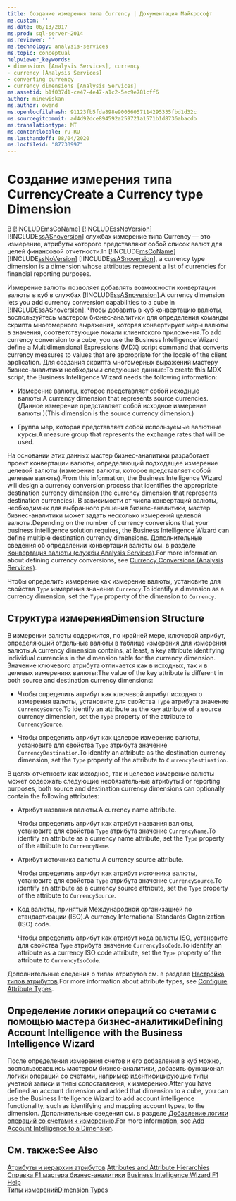 ```yaml
---
title: Создание измерения типа Currency | Документация Майкрософт
ms.custom: ''
ms.date: 06/13/2017
ms.prod: sql-server-2014
ms.reviewer: ''
ms.technology: analysis-services
ms.topic: conceptual
helpviewer_keywords:
- dimensions [Analysis Services], currency
- currency [Analysis Services]
- converting currency
- currency dimensions [Analysis Services]
ms.assetid: b1f037d1-ce47-4e47-a1c2-5ec9e781cff6
author: minewiskan
ms.author: owend
ms.openlocfilehash: 91123fb5fda898e90056057114295335fbd1d32c
ms.sourcegitcommit: ad4d92dce894592a259721a1571b1d8736abacdb
ms.translationtype: MT
ms.contentlocale: ru-RU
ms.lasthandoff: 08/04/2020
ms.locfileid: "87730997"
---
```

# <a name="create-a-currency-type-dimension"></a><span data-ttu-id="e5f30-102">Создание измерения типа Currency</span><span class="sxs-lookup"><span data-stu-id="e5f30-102">Create a Currency type Dimension</span></span>
  <span data-ttu-id="e5f30-103">В [!INCLUDE[msCoName](../../includes/msconame-md.md)] [!INCLUDE[ssNoVersion](../../includes/ssnoversion-md.md)] [!INCLUDE[ssASnoversion](../../includes/ssasnoversion-md.md)] службах измерение типа Currency — это измерение, атрибуты которого представляют собой список валют для целей финансовой отчетности.</span><span class="sxs-lookup"><span data-stu-id="e5f30-103">In [!INCLUDE[msCoName](../../includes/msconame-md.md)] [!INCLUDE[ssNoVersion](../../includes/ssnoversion-md.md)] [!INCLUDE[ssASnoversion](../../includes/ssasnoversion-md.md)], a currency type dimension is a dimension whose attributes represent a list of currencies for financial reporting purposes.</span></span>  
  
 <span data-ttu-id="e5f30-104">Измерение валюты позволяет добавлять возможности конвертации валюты в куб в службах [!INCLUDE[ssASnoversion](../../includes/ssasnoversion-md.md)].</span><span class="sxs-lookup"><span data-stu-id="e5f30-104">A currency dimension lets you add currency conversion capabilities to a cube in [!INCLUDE[ssASnoversion](../../includes/ssasnoversion-md.md)].</span></span> <span data-ttu-id="e5f30-105">Чтобы добавить в куб конвертацию валюты, воспользуйтесь мастером бизнес-аналитики для определения команды скрипта многомерного выражения, которая конвертирует меры валюты в значения, соответствующие локали клиентского приложения.</span><span class="sxs-lookup"><span data-stu-id="e5f30-105">To add currency conversion to a cube, you use the Business Intelligence Wizard define a Multidimensional Expressions (MDX) script command that converts currency measures to values that are appropriate for the locale of the client application.</span></span> <span data-ttu-id="e5f30-106">Для создания скрипта многомерных выражений мастеру бизнес-аналитики необходимы следующие данные:</span><span class="sxs-lookup"><span data-stu-id="e5f30-106">To create this MDX script, the Business Intelligence Wizard needs the following information:</span></span>  
  
-   <span data-ttu-id="e5f30-107">Измерение валюты, которое представляет собой исходные валюты.</span><span class="sxs-lookup"><span data-stu-id="e5f30-107">A currency dimension that represents source currencies.</span></span> <span data-ttu-id="e5f30-108">(Данное измерение представляет собой исходное измерение валюты.)</span><span class="sxs-lookup"><span data-stu-id="e5f30-108">(This dimension is the source currency dimension.)</span></span>  
  
-   <span data-ttu-id="e5f30-109">Группа мер, которая представляет собой используемые валютные курсы.</span><span class="sxs-lookup"><span data-stu-id="e5f30-109">A measure group that represents the exchange rates that will be used.</span></span>  
  
 <span data-ttu-id="e5f30-110">На основании этих данных мастер бизнес-аналитики разработает проект конвертации валюты, определяющий подходящее измерение целевой валюты (измерение валюты, которое представляет собой целевые валюты).</span><span class="sxs-lookup"><span data-stu-id="e5f30-110">From this information, the Business Intelligence Wizard will design a currency conversion process that identifies the appropriate destination currency dimension (the currency dimension that represents destination currencies).</span></span> <span data-ttu-id="e5f30-111">В зависимости от числа конвертаций валюты, необходимых для выбранного решения бизнес-аналитики, мастер бизнес-аналитики может задать несколько измерений целевой валюты.</span><span class="sxs-lookup"><span data-stu-id="e5f30-111">Depending on the number of currency conversions that your business intelligence solution requires, the Business Intelligence Wizard can define multiple destination currency dimensions.</span></span> <span data-ttu-id="e5f30-112">Дополнительные сведения об определении конвертаций валюты см. в разделе [Конвертация валюты (службы Analysis Services)](../currency-conversions-analysis-services.md).</span><span class="sxs-lookup"><span data-stu-id="e5f30-112">For more information about defining currency conversions, see [Currency Conversions &#40;Analysis Services&#41;](../currency-conversions-analysis-services.md).</span></span>  
  
 <span data-ttu-id="e5f30-113">Чтобы определить измерение как измерение валюты, установите для свойства `Type` измерения значение `Currency`.</span><span class="sxs-lookup"><span data-stu-id="e5f30-113">To identify a dimension as a currency dimension, set the `Type` property of the dimension to `Currency`.</span></span>  
  
## <a name="dimension-structure"></a><span data-ttu-id="e5f30-114">Структура измерения</span><span class="sxs-lookup"><span data-stu-id="e5f30-114">Dimension Structure</span></span>  
 <span data-ttu-id="e5f30-115">В измерении валюты содержится, по крайней мере, ключевой атрибут, определяющий отдельные валюты в таблице измерения для измерения валюты.</span><span class="sxs-lookup"><span data-stu-id="e5f30-115">A currency dimension contains, at least, a key attribute identifying individual currencies in the dimension table for the currency dimension.</span></span> <span data-ttu-id="e5f30-116">Значение ключевого атрибута отличается как в исходных, так и в целевых измерениях валюты:</span><span class="sxs-lookup"><span data-stu-id="e5f30-116">The value of the key attribute is different in both source and destination currency dimensions:</span></span>  
  
-   <span data-ttu-id="e5f30-117">Чтобы определить атрибут как ключевой атрибут исходного измерения валюты, установите для свойства `Type` атрибута значение `CurrencySource`.</span><span class="sxs-lookup"><span data-stu-id="e5f30-117">To identify an attribute as the key attribute of a source currency dimension, set the `Type` property of the attribute to `CurrencySource`.</span></span>  
  
-   <span data-ttu-id="e5f30-118">Чтобы определить атрибут как целевое измерение валюты, установите для свойства `Type` атрибута значение `CurrencyDestination`.</span><span class="sxs-lookup"><span data-stu-id="e5f30-118">To identify an attribute as the destination currency dimension, set the `Type` property of the attribute to `CurrencyDestination`.</span></span>  
  
 <span data-ttu-id="e5f30-119">В целях отчетности как исходное, так и целевое измерение валюты может содержать следующие необязательные атрибуты:</span><span class="sxs-lookup"><span data-stu-id="e5f30-119">For reporting purposes, both source and destination currency dimensions can optionally contain the following attributes:</span></span>  
  
-   <span data-ttu-id="e5f30-120">Атрибут названия валюты.</span><span class="sxs-lookup"><span data-stu-id="e5f30-120">A currency name attribute.</span></span>  
  
     <span data-ttu-id="e5f30-121">Чтобы определить атрибут как атрибут названия валюты, установите для свойства `Type` атрибута значение `CurrencyName`.</span><span class="sxs-lookup"><span data-stu-id="e5f30-121">To identify an attribute as a currency name attribute, set the `Type` property of the attribute to `CurrencyName`.</span></span>  
  
-   <span data-ttu-id="e5f30-122">Атрибут источника валюты.</span><span class="sxs-lookup"><span data-stu-id="e5f30-122">A currency source attribute.</span></span>  
  
     <span data-ttu-id="e5f30-123">Чтобы определить атрибут как атрибут источника валюты, установите для свойства `Type` атрибута значение `CurrencySource`.</span><span class="sxs-lookup"><span data-stu-id="e5f30-123">To identify an attribute as a currency source attribute, set the `Type` property of the attribute to `CurrencySource`.</span></span>  
  
-   <span data-ttu-id="e5f30-124">Код валюты, принятый Международной организацией по стандартизации (ISO).</span><span class="sxs-lookup"><span data-stu-id="e5f30-124">A currency International Standards Organization (ISO) code.</span></span>  
  
     <span data-ttu-id="e5f30-125">Чтобы определить атрибут как атрибут кода валюты ISO, установите для свойства `Type` атрибута значение `CurrencyIsoCode`.</span><span class="sxs-lookup"><span data-stu-id="e5f30-125">To identify an attribute as a currency ISO code attribute, set the `Type` property of the attribute to `CurrencyIsoCode`.</span></span>  
  
 <span data-ttu-id="e5f30-126">Дополнительные сведения о типах атрибутов см. в разделе [Настройка типов атрибутов](attribute-properties-configure-attribute-types.md).</span><span class="sxs-lookup"><span data-stu-id="e5f30-126">For more information about attribute types, see [Configure Attribute Types](attribute-properties-configure-attribute-types.md).</span></span>  
  
## <a name="defining-account-intelligence-with-the-business-intelligence-wizard"></a><span data-ttu-id="e5f30-127">Определение логики операций со счетами с помощью мастера бизнес-аналитики</span><span class="sxs-lookup"><span data-stu-id="e5f30-127">Defining Account Intelligence with the Business Intelligence Wizard</span></span>  
 <span data-ttu-id="e5f30-128">После определения измерения счетов и его добавления в куб можно, воспользовавшись мастером бизнес-аналитики, добавить функционал логики операций со счетами, например идентифицирующие типы учетной записи и типы сопоставления, к измерению.</span><span class="sxs-lookup"><span data-stu-id="e5f30-128">After you have defined an account dimension and added that dimension to a cube, you can use the Business Intelligence Wizard to add account intelligence functionality, such as identifying and mapping account types, to the dimension.</span></span> <span data-ttu-id="e5f30-129">Дополнительные сведения см. в разделе [Добавление логики операций со счетами к измерению](bi-wizard-add-account-intelligence-to-a-dimension.md).</span><span class="sxs-lookup"><span data-stu-id="e5f30-129">For more information, see [Add Account Intelligence to a Dimension](bi-wizard-add-account-intelligence-to-a-dimension.md).</span></span>  
  
## <a name="see-also"></a><span data-ttu-id="e5f30-130">См. также:</span><span class="sxs-lookup"><span data-stu-id="e5f30-130">See Also</span></span>  
 <span data-ttu-id="e5f30-131">[Атрибуты и иерархии атрибутов](../multidimensional-models-olap-logical-dimension-objects/attributes-and-attribute-hierarchies.md) </span><span class="sxs-lookup"><span data-stu-id="e5f30-131">[Attributes and Attribute Hierarchies](../multidimensional-models-olap-logical-dimension-objects/attributes-and-attribute-hierarchies.md) </span></span>  
 <span data-ttu-id="e5f30-132">[Справка F1 мастера бизнес-аналитики](../business-intelligence-wizard-f1-help.md) </span><span class="sxs-lookup"><span data-stu-id="e5f30-132">[Business Intelligence Wizard F1 Help](../business-intelligence-wizard-f1-help.md) </span></span>  
 [<span data-ttu-id="e5f30-133">Типы измерений</span><span class="sxs-lookup"><span data-stu-id="e5f30-133">Dimension Types</span></span>](../multidimensional-models-olap-logical-dimension-objects/database-dimension-properties-types.md)  
  
  
